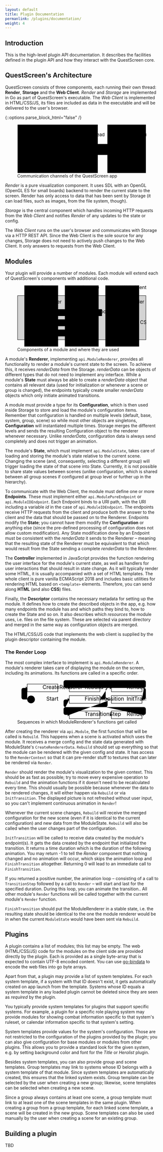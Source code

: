 ```yaml
---
layout: default
title: Plugin Documentation
permanlink: /plugins/documentation/
weight: 4
---
```

## Introduction

This is the high-level plugin API documentation.
It describes the facilities defined in the plugin API and how they interact with the QuestScreen core.

## QuestScreen's Architecture

QuestScreen consists of three components, each running their own thread:
**Render**, **Storage** and the **Web Client**.
*Render* and *Storage* are implemented in Go as part of QuestScreen's executable.
The *Web Client* is implemented in HTML/CSS/JS, its files are included as data in the executable and will be delivered to the user's browser.

{::options parse_block_html="false" /}

<figure>
  <svg viewBox="-1 -1 402 152" xmlns="http://www.w3.org/2000/svg">
    <defs>
      <marker id="head" orient="auto" markerWidth="4" markerHeight="8"
              refX="4" refY="4">
        <path d="M0,0 V8 L4,4 Z" fill="black" />
      </marker>
    </defs>
    <g class="component">
      <rect x="0" y="0" width="250" height="150" />
      <text x="16" y="12">App</text>
      <polyline points="0,17 32,17 32,0" />
      <g class="thread">
        <rect x="15" y="25" width="90" height="17" />
        <text x="60" y="36">Render Thread</text>
        <line x1="60" y1="42" x2="60" y2="145" />
      </g>
      <text x="115" y="11" style="text-anchor: end;" class="part">Render</text>
      <text x="135" y="11" style="text-anchor: start;" class="part">Storage</text>
      <line x1="125" y1="0" x2="125" y2="150" stroke-dasharray="7 4" />
      <g class="thread">
        <rect x="145" y="25" width="90" height="17" />
        <text x="190" y="36">Data Thread</text>
        <line x1="190" y1="42" x2="190" y2="145" />
      </g>
    </g>
    <g class="component">
      <rect x="280" y="0" width="120" height="150" />
      <text x="306" y="12">Browser</text>
      <polyline points="280,17 332,17 332,0" />
      <g class="thread">
        <rect x="295" y="25" width="90" height="17" />
        <text x="340" y="36">Web Client</text>
        <line x1="340" y1="42" x2="340" y2="145" />
      </g>
    </g>
    <g class="communication">
      <rect x="235" y="60" width="60" height="34" />
      <text x="265" y="72">HTTP</text>
      <text x="265" y="88">REST</text>
      <line x1="340" y1="70" x2="295" y2="70" />
      <line x1="235" y1="70" x2="190" y2="70" marker-end="url(#head)" />
      <line x1="190" y1="84" x2="235" y2="84" />
      <line x1="295" y1="84" x2="340" y2="84" marker-end="url(#head)" />
    </g>
    <g class="communication">
      <rect x="95" y="100" width="60" height="34" />
      <text x="125" y="112">inter-</text>
      <text x="125" y="128">thread</text>
      <line x1="190" y1="117" x2="155" y2="117" />
      <line x1="95" y1="117" x2="60" y2="117" marker-end="url(#head)" />
    </g>
  </svg>
  <figcaption>Communication channels of the QuestScreen app</figcaption>
</figure>

*Render* is a pure visualization component.
It uses SDL with an OpenGL (OpenGL ES for small boards) backend to render the current state to the screen.
Render has only access to data that has been sent by Storage (it can load files, such as images, from the file system, though).

*Storage* is the central component which handles incoming HTTP requests from the *Web Client* and notifies *Render* of any updates to the state or config.

The *Web Client* runs on the user's browser and communicates with Storage via a HTTP REST API.
Since the Web Client is the sole source for any changes, Storage does not need to actively push changes to the Web Client.
It only answers to requests from the Web Client.

## Modules

Your plugin will provide a number of modules.
Each module will extend each of QuestScreen's components with additional code.

<figure>
  <svg viewBox="-1 -1 382 182" xmlns="http://www.w3.org/2000/svg">
    <rect x="0" y="30" width="380" height="130" stroke="black" fill="lightgray" />
    <g class="components">
      <rect x="20" y="0" width="100" height="180" />
      <text x="70" y="11">Render</text>
      <rect x="140" y="0" width="100" height="180" />
      <text x="190" y="11">Storage</text>
      <rect x="260" y="0" width="100" height="180" />
      <text x="310" y="11">Web Client</text>
    </g>
    <g class="implementations">
      <rect x="30" y="40" width="80" height="20" />
      <text x="70" y="53">Renderer</text>
      <rect x="150" y="40" width="80" height="20" />
      <text x="190" y="53">Data</text>
      <rect x="270" y="40" width="80" height="20" />
      <text x="310" y="53">Controller</text>
      <rect x="95" y="70" width="70" height="20" />
      <text x="130" y="83">renderData</text>
      <rect x="95" y="100" width="70" height="20" />
      <text x="130" y="113">Configuration</text>
      <rect x="190" y="70" width="60" height="20" />
      <text x="220" y="82">Endpoints</text>
      <rect x="270" y="100" width="80" height="20" />
      <text x="310" y="113">HTML / CSS</text>
      <rect x="30" y="130" width="200" height="20" />
      <text x="130" y="143">Descriptor</text>
    </g>
  </svg>
  <figcaption>Components of a module and where they are used</figcaption>
</figure>

A module's **Renderer**, implementing `api.ModuleRenderer`, provides all functionality to render a module's current state to the screen.
To achieve this, it receives *renderData* from the Storage.
*renderData* can be objects of different types that do not need to implement any interface.
While a module's **State** must always be able to create a *renderData* object that contains all relevant data (used for initialization or whenever a scene or group is changed), the endpoints typically create smaller *renderData* objects which only initiate animated transitions.

A module must provide a type for its **Configuration**, which is then used inside Storage to store and load the module's configuration items.
Remember that configuration is handled on multiple levels (default, base, system, group, scene) so while most other objects are singletons, **Configuration** will instantiated multiple times.
Storage merges the different levels and sends the resulting Configuration object to the renderer whenever necessary.
Unlike *renderData*, configuration data is always send completely and does not trigger an animation.

The module's **State**, which must implement `api.ModuleState`, takes care of loading and storing the module's state relative to the current scene.
Changing the scene (and, consequently, selecting a different group) will trigger loading the state of that scene into State.
Currently, it is not possible to share state values between scenes (unlike configuration, which is shared between all group scenes if configured at group level or further up in the hierarchy).

To communicate with the Web Client, the module must define one or more **Endpoints**.
These must implement either `api.ModulePureEndpoint` or `api.ModuleIDEndpoint`.
Each Endpoint binds to a URI path, with the URI including a variable *id* in the case of `api.ModuleIDEndpoint`.
The endpoints receive HTTP requests from the client and produce both the answer to the client and the data that should be passed on to the Renderer.
Endpoints modify the **State**; you cannot have them modify the **Configuration** or anything else (since the pre-defined processing of configuration does not allow custom modification).
Any State modification done by an Endpoint must be consistent with the *renderData* it sends to the Renderer – meaning that the resulting state of the Renderer must be equivalent to that which would result from the State sending a complete *renderData* to the Renderer.

The **Controller** implemented in JavaScript provides the function rendering the user interface for the module's current state, as well as handlers for user interactions that should result in state change.
As it will typically render some HTML, it is usually accompanied with a set of HTML templates.
The whole client is pure vanilla ECMAScript 2018 and includes basic utilities for rendering HTML based on `<template>` elements.
Therefore, you can send along **HTML** (and also **CSS**) files.

Finally, the **Descriptor** contains the necessary metadata for setting up the module.
It defines how to create the described objects in the app, e.g. how many endpoints the module has and which paths they bind to, how to create the State and so on.
It also describes which *resources* the module uses, i.e. files on the file system.
These are selected via parent directory and merged in the same way as configuration objects are merged.

The HTML/CSS/JS code that implements the web client is supplied by the plugin descriptor containing the module.

### The Render Loop

The most complex interface to implement is `api.ModuleRenderer`.
A module's renderer takes care of displaying the module on the screen, including its animations.
Its functions are called in a specific order.

<figure>
  <svg viewBox="24 19 337 102" xmlns="http://www.w3.org/2000/svg">
    <defs>
      <rect id="callr" width="80" height="20" fill="none" stroke="black" />
    </defs>
    <g class="flow">
      <circle cx="60" cy="70" r="10" />
      <text x="100" y="73">Start</text>
      <path d="m50,70 h-10 a5,5 0 0 1 -5,-5 v-20 a5,5 0 0 1 5,-5 h10" marker-end="url(#head)" />
      <g class="call">
        <use xlink:href="#callr" x="50" y="30" />
        <text x="90" y="43">CreateRenderer</text>
      </g>
      <line x1="130" y1="40" x2="160" y2="40" marker-end="url(#head)" />
      <g class="call">
        <use xlink:href="#callr" x="160" y="30" />
        <text x="200" y="43">Rebuild</text>
      </g>
      <line x1="240" y1="40" x2="270" y2="40" marker-end="url(#head)" />
      <g class="call">
        <use xlink:href="#callr" x="270" y="30" />
        <text x="310" y="43">Render</text>
      </g>
      <path d="m350,40 h5 a5,5 0 0 0 5,-5 v-10 a5,5 0 0 0 -5,-5 h-205 a5,5 0 0 0 -5,5 v10 a5,5 0 0 0 5,5" />
      <path d="m260,20 a5,5 0 0 0 -5,5 v10 a5,5 0 0 0 5,5" />
      <path d="m355,40 a5,5 0 0 1 5,5 v20 a5,5 0 0 1 -5,5 h-5" marker-end="url(#head)" />
      <g class="call">
        <use xlink:href="#callr" x="270" y="60" />
        <text x="310" y="73">InitTransition</text>
      </g>
      <path d="m270,70 h-5 a5,5 0 0 0 -5,5 v10 a5,5 0 0 1 -5,5 h-105 a5,5 0 0 0 -5,5 v10 a 5,5 0 0 0 5,5 h10" marker-end="url(#head)" />
      <path d="m265,70 h-5 a5,5 0 0 1 -5,-5" />
      <g class="call">
        <use xlink:href="#callr" x="160" y="100" />
        <text x="200" y="113">TransitionStep</text>
      </g>
      <line x1="240" y1="110" x2="270" y2="110" marker-end="url(#head)" />
      <g class="call">
        <use xlink:href="#callr" x="270" y="100" />
        <text x="310" y="113">Render</text>
      </g>
      <path d="m350,110 h5 a5,5 0 0 0 5,-5 v-10 a5,5 0 0 0 -5,-5 h-100" />
      <path d="m150,90 a5,5 0 0 1 -5,-5 v-10 a5,5 0 0 1 5,-5 h10" marker-end="url(#head)" />
      <g class="call">
        <use xlink:href="#callr" x="160" y="60" />
        <text x="200" y="73">FinishTransition</text>
      </g>
      <path d="m240,70 h10 a5,5 0 0 0 5,-5 v-20 a5,5 0 0 1 5,-5" />
    </g>
  </svg>
  <figcaption>Sequences in which ModuleRenderer's functions get called</figcaption>
</figure>

After creating the renderer via `api.Module`, the first function that will be called is `Rebuild`.
This happens when a scene is activated which uses the module.
It receives a merge config and the state data generated with ModuleState's `CreateRendererData`.
`Rebuild` should set up everything so that the module can be rendered with the given config and state.
It has access to the `RenderContext` so that it can pre-render stuff to textures that can later be rendered via `Render`.

`Render` should render the module's visualization to the given context.
This should be as fast as possible; try to move every expensive operation to `Rebuild` and the animation functions if it doesn't need to be recalculated every time.
This should usually be possible because whenever the data to be rendered changes, it will either happen via `Rebuild` or via `InitTransition`.
The displayed picture is not refreshed without user input, so you can't implement continuous animation in `Render`!

Whenever the current scene changes, `Rebuild` will receive the merged configuration for the new scene (even if it is identical to the current configuration) and new data from the ModuleState.
`Rebuild` will also be called when the user changes part of the configuration.

`InitTransition` will be called to receive data created by the module's endpoint(s).
It gets the data created by the endpoint that initialized the transition.
It returns a time duration which is the duration of the following animation.
You may return -1 to tell the *Render* component that nothing changed and no animation will occur, which skips the animation loop and `FinishTransition` altogether.
Returning 0 will lead to an immediate call to `FinishTransition`.

If you returned a positive number, the animation loop – consisting of a call to `TransitionStep` followed by a call to `Render` – will start and last for the specified duration.
During this loop, you can animate the transition..
All other module's `Render` functions will be called together with the current module's `Render` function.

`FinishTransition` should put the ModuleRenderer in a stable state, i.e. the resulting state should be identical to the one the module renderer would be in when the current `ModuleState` would have been sent via `Rebuild`.

## Plugins

A plugin contains a list of modules; this list may be empty.
The web (HTML/CSS/JS) code for the modules on the client side are provided directly by the plugin.
Each is provided as a single byte-array that is expected to contain UTF-8 encoded content.
You can use [go-bindata][1] to encode the web files into go byte arrays.

Apart from that, a plugin may provide a list of system templates.
For each system template, if a system with that ID doesn't exist, it gets automatically created on app launch from the template.
Systems whose ID equals a system template in any loaded plugin cannot be deleted since they are seen as *required* by the plugin.

You typically provide system templates for plugins that support specific systems.
For example, a plugin for a specific role playing system may provide modules for showing combat information specific to that system's ruleset, or calendar information specific to that system's setting.

System templates provide values for the system's configuration.
Those are not restricted to the configuration of the plugins provided by the plugin; you can also give configuration for base modules or modules from other plugins.
This allows you to provide a standard look for the given system, e.g. by setting background color and font for the *Title* or *Herolist* plugin.

Besides system templates, you can also provide group and scene templates.
Group templates may link to systems whose ID belongs with a system template of that module.
Since system templates are automatically created, this ensures that the linked system exists.
Group template can be selected by the user when creating a new group; likewise, scene templates can be selected when creating a new scene.

Since a group always contains at least one scene, a group template must link to at least one of the scene templates in the same plugin.
When creating a group from a group template, for each linked scene template, a scene will be created in the new group.
Scene templates can also be used manually by the user when creating a scene for an existing group.

## Building a plugin

TBD

 [1]: https://github.com/go-bindata/go-bindata
